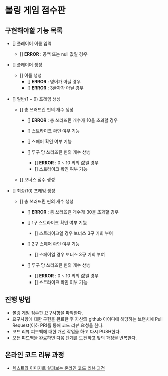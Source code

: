 # 볼링 게임 점수판

## 구현해야할 기능 목록
- [] 플레이어 이름 입력
    - [] __ERROR__ : 공백 또는 null 값일 경우
    
- [] 플레이어 생성
    - [] 이름 생성
        - [] __ERROR__ : 영어가 아닐 경우
        - [] __ERROR__ : 3글자가 아닐 경우

- [] 일반(1 ~ 9) 프레임 생성
    - [] 총 쓰러뜨린 핀의 개수 생성
        - [] __ERROR__ : 총 쓰러뜨린 개수가 10을 초과할 경우
        - [] 스트라이크 확인 여부 기능
        - [] 스페어 확인 여부 기능
        
        - [] 투구 당 쓰러뜨린 핀의 개수 생성
            - [] __ERROR__ : 0 ~ 10 외의 값일 경우  
            - [] 스트라이크 확인 여부 기능
            
    - [] 보너스 점수 생성

- [] 최종(10) 프레임 생성
    - [] 총 쓰러뜨린 핀의 개수 생성
        - [] __ERROR__ : 총 쓰러뜨린 개수가 30을 초과할 경우
        - [] 1구 스트라이크 확인 여부 기능
            - [] 스트라이크일 경우 보너스 3구 기회 부여
        - [] 2구 스페어 확인 여부 기능
            - [] 스페어일 경우 보너스 3구 기회 부여

        - [] 투구 당 쓰러뜨린 핀의 개수 생성
            - [] __ERROR__ : 0 ~ 10 외의 값일 경우  
            - [] 스트라이크 확인 여부 기능
                
## 진행 방법
* 볼링 게임 점수판 요구사항을 파악한다.
* 요구사항에 대한 구현을 완료한 후 자신의 github 아이디에 해당하는 브랜치에 Pull Request(이하 PR)를 통해 코드 리뷰 요청을 한다.
* 코드 리뷰 피드백에 대한 개선 작업을 하고 다시 PUSH한다.
* 모든 피드백을 완료하면 다음 단계를 도전하고 앞의 과정을 반복한다.

## 온라인 코드 리뷰 과정
* [텍스트와 이미지로 살펴보는 온라인 코드 리뷰 과정](https://github.com/next-step/nextstep-docs/tree/master/codereview)